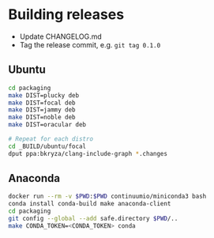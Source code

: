 # Building releases

* Update CHANGELOG.md
* Tag the release commit, e.g. ```git tag 0.1.0```

## Ubuntu

```bash
cd packaging
make DIST=plucky deb
make DIST=focal deb
make DIST=jammy deb
make DIST=noble deb
make DIST=oracular deb

# Repeat for each distro
cd _BUILD/ubuntu/focal
dput ppa:bkryza/clang-include-graph *.changes

```

## Anaconda

```bash
docker run --rm -v $PWD:$PWD continuumio/miniconda3 bash
conda install conda-build make anaconda-client
cd packaging
git config --global --add safe.directory $PWD/..
make CONDA_TOKEN=<CONDA_TOKEN> conda
```